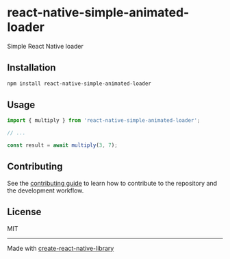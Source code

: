 # react-native-simple-animated-loader

Simple React Native loader

## Installation

```sh
npm install react-native-simple-animated-loader
```

## Usage

```js
import { multiply } from 'react-native-simple-animated-loader';

// ...

const result = await multiply(3, 7);
```

## Contributing

See the [contributing guide](CONTRIBUTING.md) to learn how to contribute to the repository and the development workflow.

## License

MIT

---

Made with [create-react-native-library](https://github.com/callstack/react-native-builder-bob)
